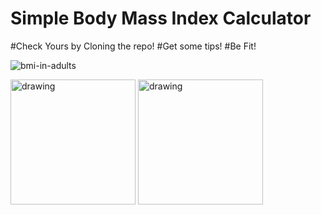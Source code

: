 # Simple Body Mass Index Calculator

#Check Yours by Cloning the repo!
#Get some tips!
#Be Fit!

![bmi-in-adults](https://user-images.githubusercontent.com/81131990/173752144-79452846-7977-484e-b742-3275feb1d8b4.jpeg)
<br>


<img src="https://user-images.githubusercontent.com/81131990/174247335-aed1461f-aeb7-4525-af42-cf559688ca78.png" alt="drawing" width="200"/>            <img src="https://user-images.githubusercontent.com/81131990/174247335-aed1461f-aeb7-4525-af42-cf559688ca78.png" alt="drawing" width="200"/>
